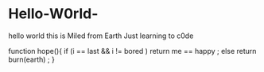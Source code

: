 # Hello-W0rld-

hello world 
this is Miled from Earth 
Just learning to c0de 

function hope(){
  if (i == last && i != bored )
  	return me == happy ;
   else 
 	return burn(earth) ;
}
